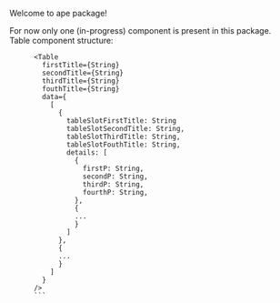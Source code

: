 Welcome to ape package!

For now only one (in-progress) component is present in this package.
<br />
Table component structure: 
<br />
```
      <Table
        firstTitle={String}
        secondTitle={String}
        thirdTitle={String}
        fouthTitle={String}
        data={
          [
            {
              tableSlotFirstTitle: String
              tableSlotSecondTitle: String,
              tableSlotThirdTitle: String,
              tableSlotFouthTitle: String,
              details: [
                {
                  firstP: String,
                  secondP: String,
                  thirdP: String,
                  fourthP: String,
                },
                {
                ...
                }
              ]
            },
            {
            ...
            }
          ]
        }
      />
      ```
      
